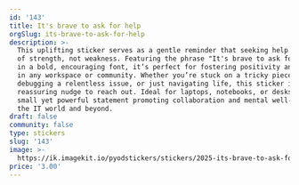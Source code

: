 ```yaml
---
id: '143'
title: It's brave to ask for help
orgSlug: its-brave-to-ask-for-help
description: >-
  This uplifting sticker serves as a gentle reminder that seeking help is a sign
  of strength, not weakness. Featuring the phrase "It's brave to ask for help"
  in a bold, encouraging font, it’s perfect for fostering positivity and support
  in any workspace or community. Whether you’re stuck on a tricky piece of code,
  debugging a relentless issue, or just navigating life, this sticker is a
  reassuring nudge to reach out. Ideal for laptops, notebooks, or desks, it’s a
  small yet powerful statement promoting collaboration and mental well-being in
  the IT world and beyond.
draft: false
community: false
type: stickers
slug: '143'
image: >-
  https://ik.imagekit.io/pyodstickers/stickers/2025-its-brave-to-ask-for-help.png
price: '3.00'
---
```

